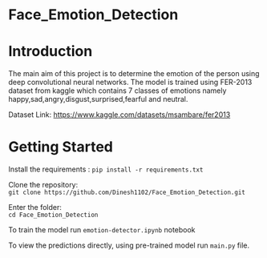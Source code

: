# Face_Emotion_Detection

# Introduction
The main aim of this project is to determine the emotion of the person using deep convolutional neural networks. The model is trained using FER-2013 dataset from kaggle which contains 7 classes of emotions namely happy,sad,angry,disgust,surprised,fearful and neutral.

Dataset Link: https://www.kaggle.com/datasets/msambare/fer2013

# Getting Started
Install the requirements : ```pip install -r requirements.txt```

Clone the repository:  
```git clone https://github.com/Dinesh1102/Face_Emotion_Detection.git```  

Enter the folder:  
```cd Face_Emotion_Detection```  

To train the model run ```emotion-detector.ipynb``` notebook  

To view the predictions directly, using pre-trained model run ```main.py``` file. 
